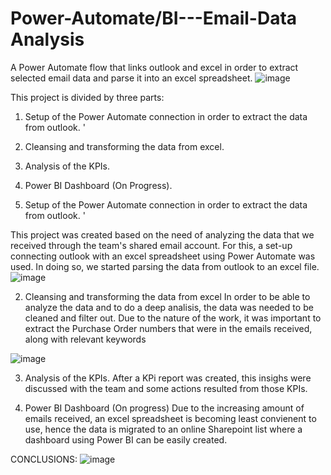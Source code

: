 # Power-Automate/BI---Email-Data Analysis
A Power Automate flow that links outlook and excel in order to extract selected email data and parse it into an excel spreadsheet. 
![image](https://user-images.githubusercontent.com/50633734/150686161-00a374fb-828d-4ac2-baa1-5fe34b0b7547.png)

This project is divided by three parts: 
1. Setup of the Power Automate connection in order to extract the data from outlook. '
2. Cleansing and transforming the data from excel. 
3. Analysis of the KPIs. 
4. Power BI Dashboard (On Progress). 

1. Setup of the Power Automate connection in order to extract the data from outlook. '

This project was created based on the need of analyzing the data that we received through the team's shared email account. 
For this, a set-up connecting outlook with an excel spreadsheet using Power Automate was used. 
In doing so, we started parsing the data from outlook to an excel file. 
![image](https://user-images.githubusercontent.com/50633734/150686278-9796155e-ee1a-4be0-98c3-34956179a761.png)


2. Cleansing and transforming the data from excel
In order to be able to analyze the data and to do a deep analisis, the data was needed to be cleaned and filter out. 
Due to the nature of the work, it was important to extract the Purchase Order numbers that were in the emails received, along with relevant keywords

![image](https://user-images.githubusercontent.com/50633734/150686230-4518fabc-78e5-42a6-b47c-c4136502e292.png)

3. Analysis of the KPIs. 
After a KPi report was created, this insighs were discussed with the team and some actions resulted from those KPIs. 

4. Power BI Dashboard (On progress)
Due to the increasing amount of emails received, an excel spreadsheet is becoming least convienent to use, hence the data is migrated to an online Sharepoint list where a dashboard using Power BI can be easily created. 

CONCLUSIONS: 
![image](https://user-images.githubusercontent.com/50633734/150686129-5d43ddca-e5c0-48e3-a7aa-cf6d5e00b481.png)



